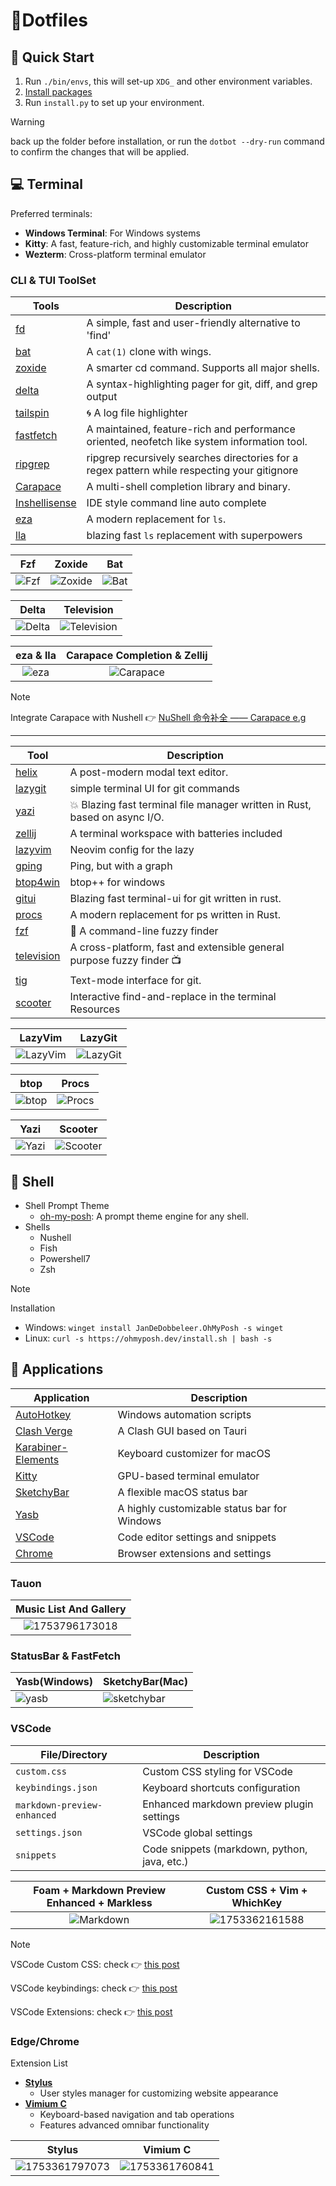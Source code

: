 # 🍚Dotfiles

## 🚀 Quick Start

1. Run `./bin/envs`, this will set-up `XDG_` and other environment variables.
2. [Install packages ](packages/README)
3. Run `install.py` to set up your environment.

> [!WARNING]
>
> back up the folder before installation, or run the `dotbot --dry-run` command to confirm the changes that will be applied.

## 💻 Terminal

Preferred terminals:

- **Windows Terminal**: For Windows systems
- **Kitty**: A fast, feature-rich, and highly customizable terminal emulator
- **Wezterm**: Cross-platform terminal emulator

### CLI & TUI ToolSet

| Tools                                                       | Description                                                                                  |
| ----------------------------------------------------------- | -------------------------------------------------------------------------------------------- |
| [fd](https://github.com/sharkdp/fd)                         | A simple, fast and user-friendly alternative to 'find'                                       |
| [bat](https://github.com/sharkdp/bat)                       | A `cat(1)` clone with wings.                                                                 |
| [zoxide](https://github.com/ajeetdsouza/zoxide)             | A smarter cd command. Supports all major shells.                                             |
| [delta](https://dandavison.github.io/delta/)                | A syntax-highlighting pager for git, diff, and grep output                                   |
| [tailspin](https://github.com/bensadeh/tailspin)            | 🌀 A log file highlighter                                                                    |
| [fastfetch](https://github.com/fastfetch-cli/fastfetch)     | A maintained, feature-rich and performance oriented, neofetch like system information tool.  |
| [ripgrep](https://github.com/BurntSushi/ripgrep)            | ripgrep recursively searches directories for a regex pattern while respecting your gitignore |
| [Carapace](https://carapace.sh/)                            | A multi-shell completion library and binary.                                                 |
| [Inshellisense](https://github.com/microsoft/inshellisense) | IDE style command line auto complete                                                         |
| [eza](https://github.com/eza-community/eza)                 | A modern replacement for `ls`.                                                               |
| [lla](https://github.com/chaqchase/lla)                     | blazing fast `ls` replacement with superpowers                                               |

|           Fzf           |            Zoxide             |           Bat           |
| :---------------------: | :---------------------------: | :---------------------: |
| ![Fzf](assets/fzf.webp) | ![Zoxide](assets/zoxide.webp) | ![Bat](assets/bat.webp) |

|            Delta            |              Television               |
| :-------------------------: | :-----------------------------------: |
| ![Delta](assets/delta.webp) | ![Television](assets/television.webp) |

|          eza & lla          |       Carapace Completion & Zellij       |
| :-------------------------: | :--------------------------------------: |
| ![eza](assets/eza_lla.webp) | ![Carapace](assets/carapace_zellij.webp) |

> [!NOTE]
>
> Integrate Carapace with Nushell 👉 [NuShell 命令补全 —— Carapace e.g](https://vluv.space/nu_completion/)

---

| Tool                                                   | Description                                                                |
| ------------------------------------------------------ | -------------------------------------------------------------------------- |
| [helix](https://github.com/helix-editor/helix)         | A post-modern modal text editor.                                           |
| [lazygit](https://github.com/jesseduffield/lazygit)    | simple terminal UI for git commands                                        |
| [yazi](https://github.com/sxyazi/yazi)                 | 💥 Blazing fast terminal file manager written in Rust, based on async I/O. |
| [zellij](https://github.com/zellij-org/zellij)         | A terminal workspace with batteries included                               |
| [lazyvim](https://github.com/LazyVim/LazyVim)          | Neovim config for the lazy                                                 |
| [gping](https://github.com/orf/gping)                  | Ping, but with a graph                                                     |
| [btop4win](https://github.com/aristocratos/btop4win)   | btop++ for windows                                                         |
| [gitui](https://github.com/extrawurst/gitui)           | Blazing fast terminal-ui for git written in rust.                          |
| [procs](https://github.com/dalance/procs)              | A modern replacement for ps written in Rust.                               |
| [fzf](https://github.com/junegunn/fzf)                 | 🌸 A command-line fuzzy finder                                             |
| [television](https://github.com/alexhallam/television) | A cross-platform, fast and extensible general purpose fuzzy finder 📺      |
| [tig](https://github.com/jonas/tig)                    | Text-mode interface for git.                                               |
| [scooter](https://github.com/thomasschafer/scooter)    | Interactive find-and-replace in the terminal Resources                     |

|           LazyVim            |             LazyGit             |
| :--------------------------: | :-----------------------------: |
| ![LazyVim](assets/nvim.webp) | ![LazyGit](assets/lazygit.webp) |

|           btop            |            Procs            |
| :-----------------------: | :-------------------------: |
| ![btop](assets/btop.webp) | ![Procs](assets/procs.webp) |

|           Yazi            |             Scooter             |
| :-----------------------: | :-----------------------------: |
| ![Yazi](assets/yazi.webp) | ![Scooter](assets/scooter.webp) |

## 🐚 Shell

- Shell Prompt Theme
  - [oh-my-posh](https://ohmyposh.dev): A prompt theme engine for any shell.
- Shells
  - Nushell
  - Fish
  - Powershell7
  - Zsh

> [!NOTE]
>
> Installation
>
> - Windows: `winget install JanDeDobbeleer.OhMyPosh -s winget`
> - Linux: `curl -s https://ohmyposh.dev/install.sh | bash -s`

## 🧩 Applications

| Application                                                       | Description                                  |
| ----------------------------------------------------------------- | -------------------------------------------- |
| [AutoHotkey](https://www.autohotkey.com/)                         | Windows automation scripts                   |
| [Clash Verge](https://github.com/clash-verge-rev/clash-verge-rev) | A Clash GUI based on Tauri                   |
| [Karabiner-Elements](https://karabiner-elements.pqrs.org/)        | Keyboard customizer for macOS                |
| [Kitty](https://sw.kovidgoyal.net/kitty/)                         | GPU-based terminal emulator                  |
| [SketchyBar](https://github.com/FelixKratz/SketchyBar)            | A flexible macOS status bar                  |
| [Yasb](https://github.com/denBot/yasb)                            | A highly customizable status bar for Windows |
| [VSCode](https://code.visualstudio.com/)                          | Code editor settings and snippets            |
| [Chrome](https://www.google.com/chrome/)                          | Browser extensions and settings              |

### Tauon

|       Music List And Gallery        |
| :---------------------------------: |
| ![1753796173018](assets/tauon.webp) |

### StatusBar & FastFetch

| Yasb(Windows)             | SketchyBar(Mac)                       |
| ------------------------- | ------------------------------------- |
| ![yasb](assets/yasb.webp) | ![sketchybar](assets/sketchybar.webp) |

### VSCode

| File/Directory              | Description                                  |
| --------------------------- | -------------------------------------------- |
| `custom.css`                | Custom CSS styling for VSCode                |
| `keybindings.json`          | Keyboard shortcuts configuration             |
| `markdown-preview-enhanced` | Enhanced markdown preview plugin settings    |
| `settings.json`             | VSCode global settings                       |
| `snippets`                  | Code snippets (markdown, python, java, etc.) |

| Foam + Markdown Preview Enhanced + Markless |      Custom CSS + Vim + WhichKey       |
| :-----------------------------------------: | :------------------------------------: |
|       ![Markdown](assets/vsc_md.webp)       | ![1753362161588](assets/which_key.png) |

> [!NOTE]
>
> VSCode Custom CSS: check 👉 [this post](https://vluv.space/custom_vscode_css/)
>
> VSCode keybindings: check 👉 [this post](https://vluv.space/vscode_shortcut/)
>
> VSCode Extensions: check 👉 [this post](https://vluv.space/recommended_extensions/)

### Edge/Chrome

Extension List

- [**Stylus**](https://add0n.com/stylus.html)
  - User styles manager for customizing website appearance
- [**Vimium C**](https://github.com/gdh1995/vimium-c)
  - Keyboard-based navigation and tab operations
  - Features advanced omnibar functionality

|                Stylus                |                Vimium C                |
| :----------------------------------: | :------------------------------------: |
| ![1753361797073](assets/stylus.webp) | ![1753361760841](assets/vimium_c.webp) |
